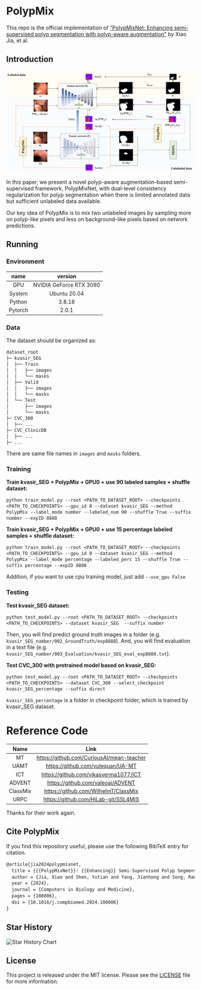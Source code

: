 # PolypMix

This repo is the official implementation
of ["PolypMixNet: Enhancing semi-supervised polyp segmentation with polyp-aware augmentation"](https://www.sciencedirect.com/science/article/pii/S0010482524000908)
by Xiao Jia, et al.

## Introduction

![teaser](figures/framework.png)

In this paper, we present a novel polyp-aware augmentation-based semi-supervised framework, PolypMixNet,
with dual-level consistency regularization for polyp segmentation
when there is limited annotated data but sufficient unlabeled data available.

Our key idea of PolypMix is to mix two unlabeled images by sampling more on polyp-like pixels and less on
background-like pixels based on network predictions.

## Running

### Environment

|  name   |         version         |
|:-------:|:-----------------------:|
|   GPU   | NVIDIA GeForce RTX 3090 |
| System  |      Ubuntu 20.04       |
| Python  |         3.8.18          |
| Pytorch |          2.0.1          |

### Data

The dataset should be organized as:

```
dataset_root
├─ kvasir_SEG
│  ├── Train
│  │   ├── images
│  │   └── masks
│  ├── Valid
│  │   ├── images
│  │   └── masks
│  └── Test
│      ├── images
│      └── masks
├─ CVC_300
│  ├── ...
├─ CVC_ClinicDB
│  ├── ...
├─ ...
```

There are same file names in `images` and `masks` folders.

### Training

**Train kvasir_SEG + PolypMix + GPU0 + use 90 labeled samples + shuffle dataset:**

```shell
python train_model.py --root <PATH_TO_DATASET_ROOT> --checkpoints <PATH_TO_CHECKPOINTS> --gpu_id 0 --dataset kvasir_SEG --method PolypMix --label_mode number --labeled_num 90 --shuffle True --suffix number --expID 8888
```

**Train kvasir_SEG + PolypMix + GPU0 + use 15 percentage labeled samples + shuffle dataset:**

```shell
python train_model.py --root <PATH_TO_DATASET_ROOT> --checkpoints <PATH_TO_CHECKPOINTS> --gpu_id 0 --dataset kvasir_SEG --method PolypMix --label_mode percentage --labeled_perc 15 --shuffle True --suffix percentage --expID 8888
```

Addition, if you want to use cpu training model, just add `--use_gpu False`

### Testing

**Test kvasir_SEG dataset:**

```shell
python test_model.py --root <PATH_TO_DATASET_ROOT> --checkpoints <PATH_TO_CHECKPOINTS> --dataset kvasir_SEG  --suffix number
```

Then, you will find predict ground truth images in a folder (e.g. `kvasir_SEG_number/002_GroundTruth/exp8888`).
And, you will find evaluation in a text file (e.g. `kvasir_SEG_number/003_Evaluation/kvasir_SEG_eval_exp8888.txt`).

**Test CVC_300 with pretrained model based on kvasir_SEG:**

```shell
python test_model.py --root <PATH_TO_DATASET_ROOT> --checkpoints <PATH_TO_CHECKPOINTS> --dataset CVC_300 --select_checkpoint kvasir_SEG_percentage --suffix direct
```

`kvasir_SEG_percentage` is a folder in checkpoint folder, which is trained by kvasir_SEG dataset.

# Reference Code

|   Name   |                   Link                    |
|:--------:|:-----------------------------------------:|
|    MT    | https://github.com/CuriousAI/mean-teacher |
|   UAMT   |     https://github.com/yulequan/UA-MT     |
|   ICT    |   https://github.com/vikasverma1077/ICT   |
|  ADVENT  |     https://github.com/valeoai/ADVENT     |
| ClassMix |   https://github.com/WilhelmT/ClassMix    |
|   URPC   |   https://github.com/HiLab-git/SSL4MIS    |

Thanks for their work again.

## Cite PolypMix

If you find this repository useful, please use the following BibTeX entry for citation.

```latex
@article{jia2024polypmixnet,
  title = {{{PolypMixNet}}: {{Enhancing}} Semi-Supervised Polyp Segmentation with Polyp-Aware Augmentation},
  author = {Jia, Xiao and Shen, Yutian and Yang, Jianhong and Song, Ran and Zhang, Wei and Meng, Max Q. -H. and Liao, Joseph C. and Xing, Lei},
  year = {2024},
  journal = {Computers in Biology and Medicine},
  pages = {108006},
  doi = {10.1016/j.compbiomed.2024.108006}
}
```

## Star History

<picture>
  <source
    media="(prefers-color-scheme: dark)"
    srcset="https://api.star-history.com/svg?repos=YChienHung/PolypMix&type=Date&theme=dark"
  />
  <source
    media="(prefers-color-scheme: light)"
    srcset="https://api.star-history.com/svg?repos=YChienHung/PolypMix&type=Date"
  />
  <img
    alt="Star History Chart"
    src="https://api.star-history.com/svg?repos=YChienHung/PolypMix&type=Date"
  />
</picture>

## License

This project is released under the MIT license. Please see the [LICENSE](LICENSE) file for more information.